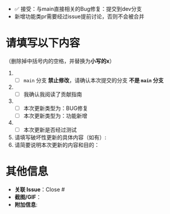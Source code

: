 <!-- 提交前必读 -->
- ✅ 接受：与main直接相关的Bug修复：提交到dev分支
- 新增功能类pr需要经过issue提前讨论，否则不会被合并
    
# 请填写以下内容
（删除掉中括号内的空格，并替换为**小写的x**）
1. - [ ] `main` 分支 **禁止修改**，请确认本次提交的分支 **不是 `main` 分支**
2. - [ ] 我确认我阅读了贡献指南
3. - [ ] 本次更新类型为：BUG修复
   - [ ] 本次更新类型为：功能新增
4. - [ ] 本次更新是否经过测试
5. 请填写破坏性更新的具体内容（如有）:
6. 请简要说明本次更新的内容和目的：
# 其他信息
- **关联 Issue**：Close #
- **截图/GIF**：
- **附加信息**:
